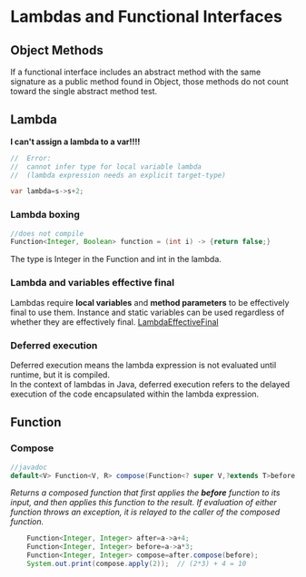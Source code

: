 # Lambdas and Functional Interfaces

## Object Methods

If a functional interface includes an abstract method with
the same signature as a public method found in Object, those methods do not count toward the single
abstract method test.

## Lambda

**I can't assign a lambda to a var!!!!**

```java
//  Error:
//  cannot infer type for local variable lambda
//  (lambda expression needs an explicit target-type)

var lambda=s->s+2;
```

### Lambda boxing
```java
//does not compile
Function<Integer, Boolean> function = (int i) -> {return false;}
```
The type is Integer in the Function and int in the lambda.

### Lambda and variables effective final
Lambdas require **local variables** and **method parameters** to be effectively final to use them.
Instance and static variables can be used regardless of whether they are effectively final.
[LambdaEffectiveFinal](src/main/java/org/enricogiurin/ocp17/book/ch8/LambdaEffectiveFinal.java)

### Deferred execution
Deferred execution means the lambda expression is not evaluated until runtime, but it is compiled.  
In the context of lambdas in Java, deferred execution refers to the delayed execution of the code encapsulated within the lambda expression.

## Function

### Compose

```java
//javadoc
default<V> Function<V, R> compose(Function<? super V,?extends T>before)
```

_Returns a composed function that first applies the **before** function to its input, and then
applies this function to the result.
If evaluation of either function throws an exception, it is relayed to the caller of the composed
function._

```java
    Function<Integer, Integer> after=a->a+4;
    Function<Integer, Integer> before=a->a*3;
    Function<Integer, Integer> compose=after.compose(before);
    System.out.print(compose.apply(2));  // (2*3) + 4 = 10

```
